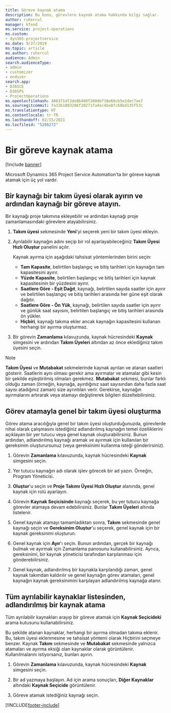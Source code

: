 ```yaml
---
title: Göreve kaynak atama
description: Bu konu, görevlere kaynak atama hakkında bilgi sağlar.
author: ruhercul
manager: kfend
ms.service: project-operations
ms.custom:
- dyn365-projectservice
ms.date: 9/27/2019
ms.topic: article
ms.author: ruhercul
audience: Admin
search.audienceType:
- admin
- customizer
- enduser
search.app:
- D365CE
- D365PS
- ProjectOperations
ms.openlocfilehash: 486371df2de8b400f200dbf38e66cb5e2dec7ae7
ms.sourcegitcommit: fa32b1893286f20271fa4ec4be8fc68bd135f53c
ms.translationtype: HT
ms.contentlocale: tr-TR
ms.lasthandoff: 02/15/2021
ms.locfileid: "5286272"
---
```

# <a name="assign-a-resource-to-a-task"></a>Bir göreve kaynak atama

[!include [banner](../includes/psa-now-project-operations.md)]

Microsoft Dynamics 365 Project Service Automation'ta bir göreve kaynak atamak için üç yol vardır.

## <a name="book-a-resource-as-a-team-member-and-then-assign-the-resource-to-a-task"></a>Bir kaynağı bir takım üyesi olarak ayırın ve ardından kaynağı bir göreve atayın.

Bir kaynağı proje takımına ekleyebilir ve ardından kaynağı proje zamanlamasındaki görevlere atayabilirsiniz.

1. **Takım üyesi** sekmesinde **Yeni**'yi seçerek yeni bir takım üyesi ekleyin. 

2. Ayrılabilir kaynağın adını seçip bir rol ayarlayabileceğiniz **Takım Üyesi Hızlı Oluştur** panelini açılır. 

    Kaynak ayırma için aşağıdaki tahsisat yöntemlerinden birini seçin:

    - **Tam Kapasite**, belirtilen başlangıç ve bitiş tarihleri için kaynağın tam kapasitesini ayırır.
    - **Yüzde Kapasite**, belirtilen başlangıç ve bitiş tarihleri için kaynak kapasitesinin bir yüzdesini ayırır.
    - **Saatlere Göre - Eşit Dağıt**, kaynağı, belirtilen sayıda saatler için ayırır ve belirtilen başlangıç ve bitiş tarihleri arasında her güne eşit olarak dağıtır.
    - **Saatlere Göre - Ön Yük**, kaynağı, belirtilen sayıda saatler için ayırır ve günlük saat sayısını, belirtilen başlangıç ve bitiş tarihleri arasında ön yükler.
    - **Hiçbiri**, kaynağı takıma ekler ancak kaynağın kapasitesini kullanan herhangi bir ayırma oluşturmaz.

3. Bir görevin **Zamanlama** kılavuzunda, kaynak hücresindeki **Kaynak** simgesini ve ardından **Takım Üyeleri** altından az önce eklediğiniz takım üyesini seçin. 

> [!NOTE]
> **Takım Üyesi** ve **Mutabakat** sekmelerinde kaynak ayrılan ve atanan saatleri gösterir. Saatlerin aynı olması gerekir ama ayırmalar ve atamalar gibi kesin bir şekilde eşleştirilmiş olmaları gerekmez. **Mutabakat** sekmesi, bunlar farklı olduğu zaman (örneğin, kaynağa, ayırdığınız saat sayısından daha fazla saat sayısı atadığınız zaman) size ayrıntıları verir. Gerekirse, kaynağın ayırmalarını artırarak veya atamayı değiştirerek bilgileri düzeltebilirsiniz.

## <a name="create-a-generic-team-member-through-task-assignment"></a>Görev atamayla genel bir takım üyesi oluşturma

Görev atama aracılığıyla genel bir takım üyesi oluşturduğunuzda, görevlerde nihai olarak çalışmasını istediğiniz adlandırılmış kaynağın temel özelliklerini açıklayan bir yer tutucu veya genel kaynak oluşturabilirsiniz. Bunun ardından, adlandırılmış kaynağı aramak ve ayırmak için kullanılan bir gereksinim oluşturursunuz (veya gereksinimi kullanma isteği gönderirsiniz).

1. Görevin **Zamanlama** kılavuzunda, kaynak hücresindeki **Kaynak** simgesini seçin.

2. Yer tutucu kaynağın adı olarak işlev görecek bir ad yazın. Örneğin, Program Yöneticisi.

3. **Oluştur**'u seçin ve **Proje Takımı Üyesi Hızlı Oluştur** alanında, genel kaynak için rolü ayarlayın.

4. Görevin **Kaynak Seçicisinde** kaynağı seçerek, bu yer tutucu kaynağa görevler atamaya devam edebilirsiniz. Bunlar **Takım Üyeleri** altında listelenir.

5. Genel kaynak atamayı tamamladıktan sonra, **Takım** sekmesinde genel kaynağı seçin ve **Gereksinim Oluştur**'u seçerek, genel kaynak için bir kaynak gereksinimi oluşturun.

6. Genel kaynak için **Ayır**'ı seçin. Bunun ardından, gerçek bir kaynağı bulmak ve ayırmak için Zamanlama panosunu kullanabilirsiniz. Ayrıca, gereksinimi, bir kaynak yöneticisi tarafından karşılanması için gönderebilirsiniz.

7. Genel kaynak, adlandırılmış bir kaynakla karşılandığı zaman, genel kaynak takımdan kaldırılır ve genel kaynağın görev atamaları, genel kaynağın kaynak gereksinimini karşılayan adlandırılmış kaynağa atanır.

## <a name="assign-a-named-resource-from-the-list-of-all-bookable-resources"></a>Tüm ayrılabilir kaynaklar listesinden, adlandırılmış bir kaynak atama

Tüm ayrılabilir kaynakları arayıp bir göreve atamak için **Kaynak Seçicideki** arama kutusunu kullanabilirsiniz.

Bu şekilde atanan kaynaklar, herhangi bir ayırma olmadan takıma eklenir. Bu, takım üyesi eklenmesine ve tahsisat yöntemi olarak Hiçbirini seçmeye benzer. Kaynak **Takım** sekmesinde ve **Mutabakat** sekmesinde yalnızca atamaları ve ayırma eksiği olan kaynaklar olarak görüntülenir. Kullanılmalarını istiyorsanız, bunları ayırın.

1. Görevin **Zamanlama** kılavuzunda, kaynak hücresindeki **Kaynak** simgesini seçin.

2. Bir ad yazmaya başlayın. Ad için arama sonuçları, **Diğer Kaynaklar** altındaki **Kaynak Seçicide** görüntülenir.

3. Göreve atamak istediğiniz kaynağı seçin.



[!INCLUDE[footer-include](../includes/footer-banner.md)]